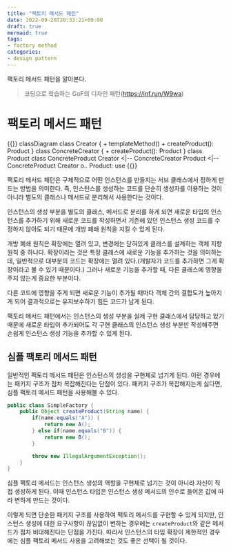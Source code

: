 ```yaml
---
title: "팩토리 메서드 패턴"
date: 2022-09-28T20:33:21+09:00
draft: true
mermaid: true
tags:
- factory method
categories:
- design pattern
---
```

팩토리 메서드 패턴을 알아본다.
<!--more-->

> 코딩으로 학습하는 GoF의 디자인 패턴(https://inf.run/W9wa)

# 팩토리 메서드 패턴

{{<mermaid>}}
classDiagram
    class Creator {
        + templateMethod()
        + createProduct(): Product
    }
    class ConcreteCreator {
        + createProduct(): Product
    }
    class Product
    class ConcreteProduct
    Creator <|-- ConcreteCreator
    Product <|-- ConcreteProduct
    Creator o.. Product: use
{{</mermaid>}}

팩토리 메서드 패턴은 구체적으로 어떤 인스턴스를 만들지는 서브 클래스에서 정하게 만드는 방법을 의미한다. 즉, 인스턴스를 생성하는 코드를 단순히 생성자를 이용하는 것이 아니라 별도의 클래스나 메서드로 분리해서 사용한다는 것이다.

인스턴스의 생성 부분을 별도의 클래스, 메서드로 분리를 하게 되면 새로운 타입의 인스턴스를 추가하기 위해 새로운 코드를 작성하면서 기존에 있던 인스턴스 생성 코드를 수정하지 않아도 되기 때문에 개방 폐쇄 원칙을 지킬 수 있게 된다.

개방 폐쇄 원칙은 확장에는 열려 있고, 변경에는 닫혀있게 클래스를 설계하는 객체 지향 원칙 중 하나다. 확장이라는 것은 특정 클래스에 새로운 기능을 추가하는 것을 의미하는데, 일반적으로 대부분의 코드는 확장에는 열려 있다.(개발자가 코드를 추가하면 그게 확장이라고 볼 수 있기 때문이다.) 그러나 새로운 기능을 추가할 때, 다른 클래스에 영향을 주지 않는게 중요한 부분이다.

다른 코드에 영향을 주게 되면 새로운 기능이 추가될 때마다 객체 간의 결합도가 높아지게 되어 결과적으로는 유지보수하기 힘든 코드가 남게 된다.

팩토리 메서드 패턴에서는 인스턴스의 생성 부분을 실제 구현 클래스에서 담당하고 있기 때문에 새로운 타입이 추가되어도 각 구현 클래스의 인스턴스 생성 부분만 작성해주면 손쉽게 인스턴스 생성 기능을 추가할 수 있게 된다.

## 심플 팩토리 메서드 패턴

일반적인 팩토리 메서드 패턴은 인스턴스의 생성을 구현체로 넘기게 된다. 이런 경우에는 패키지 구조가 점차 복잡해진다는 단점이 있다. 패키지 구조가 복잡해지는게 싫다면, 심플 팩토리 메서드 패턴을 사용해볼 수 있다.

```java
public class SimpleFactory {
    public Object createProduct(String name) {
        if(name.equals("A")) {
            return new A();
        } else if(name.equals("B")) {
            return new B();
        }

        throw new IllegalArgumentException();
    }
}
```

심플 팩토리 메서드는 인스턴스 생성의 역할을 구현체로 넘기는 것이 아니라 자신이 직접 생성하게 된다. 이때 인스턴스 타입은 인스턴스 생성 메서드의 인수로 들어온 값에 따라 변하게 만드는 것이다.

이렇게 되면 단순한 패키지 구조를 사용하여 팩토리 메서드를 구현할 수 있게 되지만, 인스턴스 생성에 대한 요구사항이 끊임없이 변하는 경우에는 `createProduct`와 같은 메서드가 점차 비대해진다는 단점을 가진다. 따라서 인스턴스의 타입 확장이 제한적인 경우에는 심플 팩토리 메서드 사용을 고려해보는 것도 좋은 선택이 될 것이다.